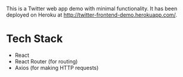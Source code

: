 This is a Twitter web app demo with minimal functionality. It has been deployed on Heroku at http://twitter-frontend-demo.herokuapp.com/.

# Tech Stack
- React
- React Router (for routing)
- Axios (for making HTTP requests)